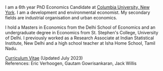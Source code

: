 I am a 6th year PhD Economics Candidate at [Columbia University, New York](https://econ.columbia.edu). I am a development and environmental economist. My secondary fields are industrial organisation and urban economics.

I hold a Masters in Economics from the Delhi School of Economics and an undergraduate degree in Economics from St. Stephen's College, University of Delhi. I previously worked as a Research Associate at Indian Statistical Institute, New Delhi and a high school teacher at Isha Home School, Tamil Nadu.  

[Curriculum Vitae](https://k-utkarsh.github.io/pdf/academic_CV_july.pdf) (Updated July 2023)  
References: Eric Verhoogen, Gautam Gowrisankaran, Jack Willis
